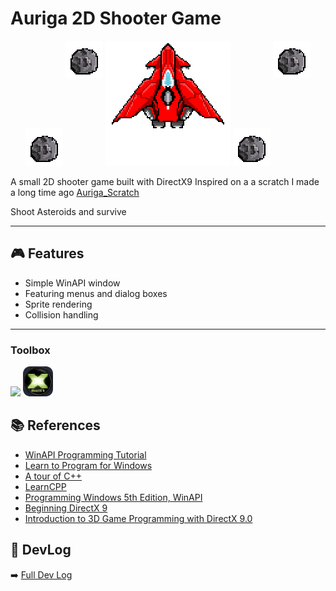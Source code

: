 # Auriga 2D Shooter Game

<p align="center">
  <img src="assets/asteroid1.png" width="60" height="60"/>
  <img src="assets/asteroid1.png" width="60" height="60" valign="top"/>
  <img src="assets/Aerial_gif.gif" width="200" height="200"/>
  <img src="assets/asteroid1.png" width="60" height="60"/>
  <img src="assets/asteroid1.png" width="60" height="60" valign="top"/>
</p>

A small 2D shooter game built with DirectX9
Inspired on a a scratch I made a long time ago [Auriga_Scratch](https://scratch.mit.edu/projects/693267247/)

Shoot Asteroids and survive

---

## 🎮 Features
- Simple WinAPI window
- Featuring menus and dialog boxes
- Sprite rendering
- Collision handling

---

### Toolbox
<p align="left">
  <img src="https://skillicons.dev/icons?i=cpp,windows,visualstudio"/>
  <img src="assets/DirectX9.png" width="48" height="48"/>


## 📚 References

- [WinAPI Programming Tutorial](https://winprog.org/tutorial/)
- [Learn to Program for Windows](https://learn.microsoft.com/en-us/windows/win32/learnwin32/learn-to-program-for-windows)
- [A tour of C++](https://www.stroustrup.com/tour3.html)
- [LearnCPP](https://www.learncpp.com/)
- [Programming Windows 5th Edition, WinAPI](https://www.charlespetzold.com/pw5/)
- [Beginning DirectX 9](https://books.google.com.co/books/about/Beginning_DirectX_9.html?id=4ZowvgAACAAJ&redir_esc=y)
- [Introduction to 3D Game Programming with DirectX 9.0](https://www.d3dcoder.net/default.htm)

## 📝 DevLog
➡️ [Full Dev Log](docs/DEVLOG.md)
